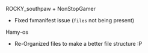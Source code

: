 ROCKY_southpaw + NonStopGamer
- Fixed fxmanifest issue (`files` not being present)

Hamy-os
- Re-Organized files to make a better file structure :P